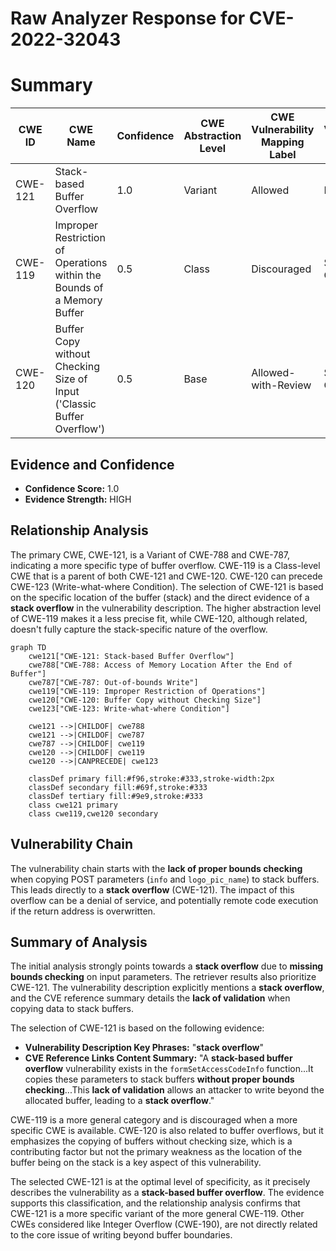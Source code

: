 # Raw Analyzer Response for CVE-2022-32043

# Summary
| CWE ID | CWE Name | Confidence | CWE Abstraction Level | CWE Vulnerability Mapping Label | CWE-Vulnerability Mapping Notes |
|---|---|---|---|---|---|
| CWE-121 | Stack-based Buffer Overflow | 1.0 | Variant | Allowed | Primary CWE |
| CWE-119 | Improper Restriction of Operations within the Bounds of a Memory Buffer | 0.5 | Class | Discouraged | Secondary Candidate |
| CWE-120 | Buffer Copy without Checking Size of Input ('Classic Buffer Overflow') | 0.5 | Base | Allowed-with-Review | Secondary Candidate |

## Evidence and Confidence

*   **Confidence Score:** 1.0
*   **Evidence Strength:** HIGH

## Relationship Analysis
The primary CWE, CWE-121, is a Variant of CWE-788 and CWE-787, indicating a more specific type of buffer overflow. CWE-119 is a Class-level CWE that is a parent of both CWE-121 and CWE-120. CWE-120 can precede CWE-123 (Write-what-where Condition). The selection of CWE-121 is based on the specific location of the buffer (stack) and the direct evidence of a **stack overflow** in the vulnerability description. The higher abstraction level of CWE-119 makes it a less precise fit, while CWE-120, although related, doesn't fully capture the stack-specific nature of the overflow.

```mermaid
graph TD
    cwe121["CWE-121: Stack-based Buffer Overflow"]
    cwe788["CWE-788: Access of Memory Location After the End of Buffer"]
    cwe787["CWE-787: Out-of-bounds Write"]
    cwe119["CWE-119: Improper Restriction of Operations"]
    cwe120["CWE-120: Buffer Copy without Checking Size"]
    cwe123["CWE-123: Write-what-where Condition"]
    
    cwe121 -->|CHILDOF| cwe788
    cwe121 -->|CHILDOF| cwe787
    cwe787 -->|CHILDOF| cwe119
    cwe120 -->|CHILDOF| cwe119
    cwe120 -->|CANPRECEDE| cwe123
    
    classDef primary fill:#f96,stroke:#333,stroke-width:2px
    classDef secondary fill:#69f,stroke:#333
    classDef tertiary fill:#9e9,stroke:#333
    class cwe121 primary
    class cwe119,cwe120 secondary
```

## Vulnerability Chain
The vulnerability chain starts with the **lack of proper bounds checking** when copying POST parameters (`info` and `logo_pic_name`) to stack buffers. This leads directly to a **stack overflow** (CWE-121). The impact of this overflow can be a denial of service, and potentially remote code execution if the return address is overwritten.

## Summary of Analysis
The initial analysis strongly points towards a **stack overflow** due to **missing bounds checking** on input parameters. The retriever results also prioritize CWE-121. The vulnerability description explicitly mentions a **stack overflow**, and the CVE reference summary details the **lack of validation** when copying data to stack buffers.

The selection of CWE-121 is based on the following evidence:

*   **Vulnerability Description Key Phrases:** "**stack overflow**"
*   **CVE Reference Links Content Summary:** "A **stack-based buffer overflow** vulnerability exists in the `formSetAccessCodeInfo` function...It copies these parameters to stack buffers **without proper bounds checking**...This **lack of validation** allows an attacker to write beyond the allocated buffer, leading to a **stack overflow**."

CWE-119 is a more general category and is discouraged when a more specific CWE is available. CWE-120 is also related to buffer overflows, but it emphasizes the copying of buffers without checking size, which is a contributing factor but not the primary weakness as the location of the buffer being on the stack is a key aspect of this vulnerability.

The selected CWE-121 is at the optimal level of specificity, as it precisely describes the vulnerability as a **stack-based buffer overflow**. The evidence supports this classification, and the relationship analysis confirms that CWE-121 is a more specific variant of the more general CWE-119. Other CWEs considered like Integer Overflow (CWE-190), are not directly related to the core issue of writing beyond buffer boundaries.